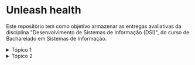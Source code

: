 # Unleash health

Este repositório tem como objetivo armazenar as entregas avaliativas da disciplina "Desenvolvimento de Sistemas de Informação (DSI)",
do curso de Bacharelado em Sistemas de Informação.

<details>
  <summary>Tópico 1</summary>
  
  #### Material → Curadoria do Prof. Gabriel Alves🧙🏼
  - [x] [Apresentando Flutter](https://www.youtube.com/watch?v=fq4N0hgOWzU)
  - [x] [Instalação do Flutter](https://docs.flutter.dev/get-started/install/windows)
  - [x] [Flutter samples](https://flutter.github.io/samples)
  - [x] [Building your first Flutter app | Workshop](https://www.youtube.com/watch?v=Z6KZ3cTGBWw)
  - [x] [Write your first Flutter app, part 1](https://docs.flutter.dev/get-started/codelab)
  
  #### Individual
  
  - [x] Leia o material disponível em Materiais Gerais do Curso e Tópico 1: Material;
  - [x] Veja os vídeos incluídos no item Tópico 1: Material (exceto o Building your first Flutter app | Workshop)

  - [x] Crie um app seguindo o tutorial indicado no vídeo Building your first Flutter app | Workshop (no material, há um link disponível com o passo a passo do tutorial);
  - [x] Disponibilize o código gerado em um repositório no Github e crie um branch denominado topico-1 com este material;
  
  > O entregável desse tópico encontrasse no branch [topico-1](https://github.com/jsvitor/unleash_ecommerce_flutter/tree/topico-1)
  
</details>

<details>
  <summary>Tópico 2</summary>
  
  #### Material → Curadoria do Prof. Gabriel Alves🧙🏼
  - [x] [Align (Widget Flutter da Semana)](https://www.youtube.com/watch?v=g2E7yl3MwMk)
  - [x] [AlertDialog (Widget Flutter da Semana)](https://www.youtube.com/watch?v=75CsnyRXf5I)
  - [x] [Container (Flutter Widget of the Week)](https://www.youtube.com/watch?v=c1xLMaTUWCY)
  - [ ] [Flutter Layouts: Tela de Login](https://www.youtube.com/watch?v=lmArDnXxvtQ)
  - [ ] [Flutter Development Learning Center](https://events.flutter.dev/engage/learn/beginner)
  - [ ] [How to Build a Flutter™ Card List In Less Than 10 Minutes](https://medium.com/dlt-labs-publication/how-to-build-a-flutter-card-list-in-less-than-10-minutes-9839f79a6c08)
  - [ ] [Building layouts](https://docs.flutter.dev/development/ui/layout/tutorial)
  - [ ] [DartPad](https://dart.dev/#try-dart)
  - [ ] [DartPad Count Example](https://dartpad.dev/?id=fdd369962f4ff6700a83c8a540fd6c4c)
  
<details>
  <summary>Notas da aula - Flutter e OO</summary>

"A função de uma classe é você criar uma receita de bolo para criação de um objeto ou instâncias daquela classe. E a grande função daquela classe é ela representar algum conceito, alguma abstração que você quer dar do mundo real. Então quero representar aqui um controle de um ar-condicionado. O que é que eu vou fazer para representar um controle? eu posso criar uma classe controle que vai representar qualquer tipo de controle. Depois eu posso descer o nível de abstração e criar uma classe chip ou placa. E sair juntando objetos dessa classe para construir um objeto dessa classe controle.

Então quando eu tenho uma classe, eu posso ter uma classe que ela não vai estar necessariamente trabalhando sozinha. Ela pode estar trabalhando com outras classes também, eu posso incluir outras coisas.

Exemplo:
posso ter uma classe pessoa, onde um dos atributos dela é animal de estimação, que por sua vez pode ser outra classe.
"
classes
contrutor
objetos
atributos
métodos

estratégia de modelagem → evite herança (radical ou multipla)

atributo onidirecional
atributo biderecional

"quando estamos falando de orientação a objetos, devemos ter o máximo de coesão e o mínimo de acoplamento (isto é, o mínimo de relacionamentos possíveis entre outras classes"

"menos acoplamento, mais fácil de manter o negócio."

"sem conceito de herança."
    
  </details>
    
  #### Individual
  
  - [ ] Implemente a parte 2 do app desenvolvido no Tópico 1;
  - [ ] Inclua um botão que permita que a visualização da listagem alternada para o modo de cards (ao invés de lista) com 2 cards por linha;

  - [ ] Disponibilize o código gerado em um branch denominado topico-2 do seu repositório do Github;
  - [ ] Fazer wireframe (miro.com), roadmap e trello com atividades (backlog) do projeto (grupo).

  
  > O entregável desse tópico encontrasse no branch [topico-2](https://github.com/jsvitor/unleash_ecommerce_flutter/tree/topico-2)
  
</details>
